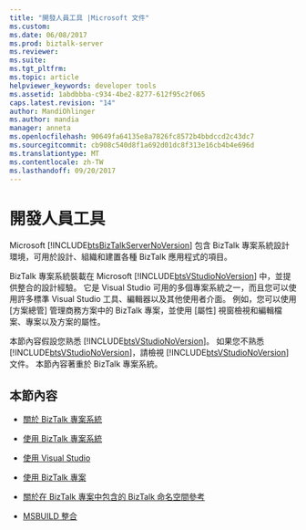 ```yaml
---
title: "開發人員工具 |Microsoft 文件"
ms.custom: 
ms.date: 06/08/2017
ms.prod: biztalk-server
ms.reviewer: 
ms.suite: 
ms.tgt_pltfrm: 
ms.topic: article
helpviewer_keywords: developer tools
ms.assetid: 1abdbbba-c934-4be2-8277-612f95c2f065
caps.latest.revision: "14"
author: MandiOhlinger
ms.author: mandia
manager: anneta
ms.openlocfilehash: 90649fa64135e8a7826fc8572b4bbdccd2c43dc7
ms.sourcegitcommit: cb908c540d8f1a692d01dc8f313e16cb4b4e696d
ms.translationtype: MT
ms.contentlocale: zh-TW
ms.lasthandoff: 09/20/2017
---
```

# <a name="developer-tools"></a>開發人員工具
Microsoft [!INCLUDE[btsBizTalkServerNoVersion](../includes/btsbiztalkservernoversion-md.md)] 包含 BizTalk 專案系統設計環境，可用於設計、組織和建置各種 BizTalk 應用程式的項目。  
  
 BizTalk 專案系統裝載在 Microsoft [!INCLUDE[btsVStudioNoVersion](../includes/btsvstudionoversion-md.md)] 中，並提供整合的設計經驗。 它是 Visual Studio 可用的多個專案系統之一，而且您可以使用許多標準 Visual Studio 工具、編輯器以及其他使用者介面。 例如，您可以使用 [方案總管] 管理商務方案中的 BizTalk 專案，並使用 [屬性] 視窗檢視和編輯檔案、專案以及方案的屬性。  
  
 本節內容假設您熟悉 [!INCLUDE[btsVStudioNoVersion](../includes/btsvstudionoversion-md.md)]。 如果您不熟悉 [!INCLUDE[btsVStudioNoVersion](../includes/btsvstudionoversion-md.md)]，請檢視 [!INCLUDE[btsVStudioNoVersion](../includes/btsvstudionoversion-md.md)] 文件。 本節內容著重於 BizTalk 專案系統。  
  
## <a name="in-this-section"></a>本節內容  
  
-   [關於 BizTalk 專案系統](../core/about-the-biztalk-project-system.md)  
  
-   [使用 BizTalk 專案系統](../core/using-the-biztalk-project-system.md)  
  
-   [使用 Visual Studio](../core/using-visual-studio.md)  
  
-   [使用 BizTalk 專案](../core/working-with-biztalk-projects.md)  
  
-   [關於在 BizTalk 專案中包含的 BizTalk 命名空間參考](../core/about-biztalk-namespace-references-included-in-biztalk-projects.md)  
  
-   [MSBUILD 整合](../core/msbuild-integration.md)